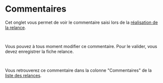 # Commentaires

Cet onglet vous permet de voir le commentaire saisi lors de la [réalisation 
 de la relance](../../Relancer/NouvelleRelance.md).


 


Vous pouvez à tous moment modifier ce commentaire. Pour le valider, 
 vous devez enregistrer la fiche relance.


 


Vous retrouverez ce commentaire dans la colonne "Commentaires" 
 de la [liste des relances](RelancesEffectuees.md).


